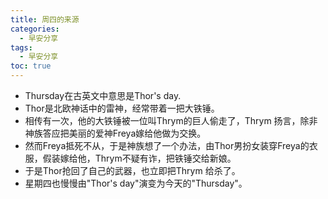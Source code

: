```yaml
---
title: 周四的来源
categories:
  - 早安分享
tags:
  - 早安分享
toc: true 
---
```


* Thursday在古英文中意思是Thor's day.
* Thor是北欧神话中的雷神，经常带着一把大铁锤。
* 相传有一次，他的大铁锤被一位叫Thrym的巨人偷走了，Thrym 扬言，除非神族答应把美丽的爱神Freya嫁给他做为交换。
* 然而Freya抵死不从，于是神族想了一个办法，由Thor男扮女装穿Freya的衣服，假装嫁给他，Thrym不疑有诈，把铁锤交给新娘。
* 于是Thor抢回了自己的武器，也立即把Thrym 给杀了。
* 星期四也慢慢由"Thor's day"演变为今天的"Thursday"。